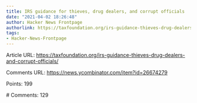 ```yaml
---
title: IRS guidance for thieves, drug dealers, and corrupt officials
date: "2021-04-02 18:26:48"
author: Hacker News Frontpage
authorlink: https://taxfoundation.org/irs-guidance-thieves-drug-dealers-and-corrupt-officials/
tags:
- Hacker-News-Frontpage
---
```


<p>Article URL: <a href="https://taxfoundation.org/irs-guidance-thieves-drug-dealers-and-corrupt-officials/">https://taxfoundation.org/irs-guidance-thieves-drug-dealers-and-corrupt-officials/</a></p>
<p>Comments URL: <a href="https://news.ycombinator.com/item?id=26674279">https://news.ycombinator.com/item?id=26674279</a></p>
<p>Points: 199</p>
<p># Comments: 129</p>
